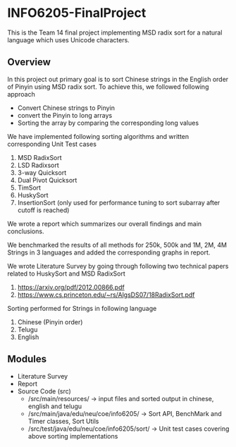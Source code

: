 # INFO6205-FinalProject

This is the Team 14 final project implementing MSD radix sort for a natural language which uses Unicode characters.

## Overview

In this project out primary goal is to sort Chinese strings in the English order of Pinyin using MSD radix sort. To achieve this, we followed following approach 
- Convert Chinese strings to Pinyin
- convert the Pinyin to long arrays
- Sorting the array by comparing the corresponding long values

We have implemented following sorting algorithms and written corresponding Unit Test cases

1. MSD RadixSort
2. LSD Radixsort
3. 3-way Quicksort
4. Dual Pivot Quicksort
5. TimSort
6. HuskySort
7. InsertionSort (only used for performance tuning to sort subarray after cutoff is reached)

We wrote a report which summarizes our overall findings and main conclusions.

We benchmarked the results of all methods for 250k, 500k and 1M, 2M, 4M Strings in 3 languages and added the corresponding graphs in report.

We wrote Literature Survey by going through following two technical papers related to HuskySort and MSD RadixSort

1. https://arxiv.org/pdf/2012.00866.pdf
2. https://www.cs.princeton.edu/~rs/AlgsDS07/18RadixSort.pdf

Sorting performed for Strings in following language 

1. Chinese (Pinyin order)
2. Telugu
3. English

## Modules

- Literature Survey
- Report
- Source Code (src)
  - /src/main/resources/ -> input files and sorted output in chinese, english and telugu
  - /src/main/java/edu/neu/coe/info6205/ -> Sort API, BenchMark and Timer classes, Sort Utils
  - /src/test/java/edu/neu/coe/info6205/sort/ -> Unit test cases covering above sorting implementations

 
